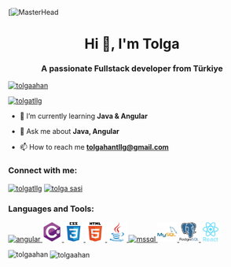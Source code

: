 [![MasterHead](https://media.licdn.com/dms/image/D4D03AQFqhjiKU7-YOQ/profile-displayphoto-shrink_800_800/0/1696519358602?e=1713398400&v=beta&t=t1gusMvPRypr53_a4YEGbTD1I_XHYjdxI6aG6-pDFzE)

<h1 align="center">Hi 👋, I'm Tolga</h1>
<h3 align="center">A passionate Fullstack developer from Türkiye</h3>

<p align="left"> <a href="https://github.com/ryo-ma/github-profile-trophy"><img src="https://github-profile-trophy.vercel.app/?username=tolgaahan" alt="tolgaahan" /></a> </p>

<p align="left"> <a href="https://twitter.com/tolgatllg" target="blank"><img src="https://img.shields.io/twitter/follow/tolgatllg?logo=twitter&style=for-the-badge" alt="tolgatllg" /></a> </p>

- 🌱 I’m currently learning **Java & Angular**

- 💬 Ask me about **Java, Angular**

- 📫 How to reach me **tolgahantllg@gmail.com**

<h3 align="left">Connect with me:</h3>
<p align="left">
<a href="https://twitter.com/tolgatllg" target="blank"><img align="center" src="https://raw.githubusercontent.com/rahuldkjain/github-profile-readme-generator/master/src/images/icons/Social/twitter.svg" alt="tolgatllg" height="30" width="40" /></a>
<a href="https://linkedin.com/in/tolga sasi" target="blank"><img align="center" src="https://raw.githubusercontent.com/rahuldkjain/github-profile-readme-generator/master/src/images/icons/Social/linked-in-alt.svg" alt="tolga sasi" height="30" width="40" /></a>
</p>

<h3 align="left">Languages and Tools:</h3>
<p align="left"> <a href="https://angular.io" target="_blank" rel="noreferrer"> <img src="https://angular.io/assets/images/logos/angular/angular.svg" alt="angular" width="40" height="40"/> </a> <a href="https://www.w3schools.com/cs/" target="_blank" rel="noreferrer"> <img src="https://raw.githubusercontent.com/devicons/devicon/master/icons/csharp/csharp-original.svg" alt="csharp" width="40" height="40"/> </a> <a href="https://www.w3schools.com/css/" target="_blank" rel="noreferrer"> <img src="https://raw.githubusercontent.com/devicons/devicon/master/icons/css3/css3-original-wordmark.svg" alt="css3" width="40" height="40"/> </a> <a href="https://www.w3.org/html/" target="_blank" rel="noreferrer"> <img src="https://raw.githubusercontent.com/devicons/devicon/master/icons/html5/html5-original-wordmark.svg" alt="html5" width="40" height="40"/> </a> <a href="https://www.java.com" target="_blank" rel="noreferrer"> <img src="https://raw.githubusercontent.com/devicons/devicon/master/icons/java/java-original.svg" alt="java" width="40" height="40"/> </a> <a href="https://www.microsoft.com/en-us/sql-server" target="_blank" rel="noreferrer"> <img src="https://www.svgrepo.com/show/303229/microsoft-sql-server-logo.svg" alt="mssql" width="40" height="40"/> </a> <a href="https://www.mysql.com/" target="_blank" rel="noreferrer"> <img src="https://raw.githubusercontent.com/devicons/devicon/master/icons/mysql/mysql-original-wordmark.svg" alt="mysql" width="40" height="40"/> </a> <a href="https://www.postgresql.org" target="_blank" rel="noreferrer"> <img src="https://raw.githubusercontent.com/devicons/devicon/master/icons/postgresql/postgresql-original-wordmark.svg" alt="postgresql" width="40" height="40"/> </a> <a href="https://reactjs.org/" target="_blank" rel="noreferrer"> <img src="https://raw.githubusercontent.com/devicons/devicon/master/icons/react/react-original-wordmark.svg" alt="react" width="40" height="40"/> </a> </p>

<p><img align="left" src="https://github-readme-stats.vercel.app/api/top-langs?username=tolgaahan&show_icons=true&locale=en&layout=compact" alt="tolgaahan" /></p>

<p>&nbsp;<img align="center" src="https://github-readme-stats.vercel.app/api?username=tolgaahan&show_icons=true&locale=en" alt="tolgaahan" /></p>
